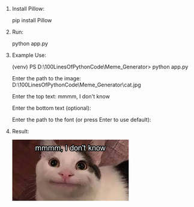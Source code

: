1. Install Pillow:
    
    pip install Pillow

2. Run:

    python app.py

3. Example Use:
    
    (venv) PS D:\100LinesOfPythonCode\Meme_Generator> python app.py
    
    Enter the path to the image: D:\100LinesOfPythonCode\Meme_Generator\cat.jpg
    
    Enter the top text: mmmm, I don't know
    
    Enter the bottom text (optional): 

    Enter the path to the font (or press Enter to use default):

4. Result:
    
    ![Alt text](cat_meme.png)
